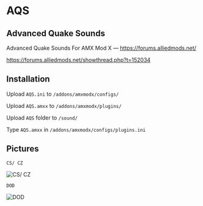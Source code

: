 # AQS
## Advanced Quake Sounds ##
Advanced Quake Sounds For AMX Mod X — https://forums.alliedmods.net/

https://forums.alliedmods.net/showthread.php?t=152034

## Installation ##
Upload `AQS.ini` to `/addons/amxmodx/configs/`

Upload `AQS.amxx` to `/addons/amxmodx/plugins/`

Upload `AQS` folder to `/sound/`

Type `AQS.amxx` in `/addons/amxmodx/configs/plugins.ini`

## Pictures ##
`CS/ CZ`

![CS/ CZ](https://hattrick.go.ro/aqs-cscz.png)

`DOD`

![DOD](https://hattrick.go.ro/aqs-dod.png)
